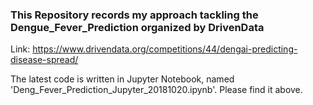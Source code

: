 ### This Repository records my approach tackling the Dengue_Fever_Prediction organized by DrivenData
Link: https://www.drivendata.org/competitions/44/dengai-predicting-disease-spread/

The latest code is written in Jupyter Notebook, named 'Deng_Fever_Prediction_Jupyter_20181020.ipynb'.
Please find it above.
